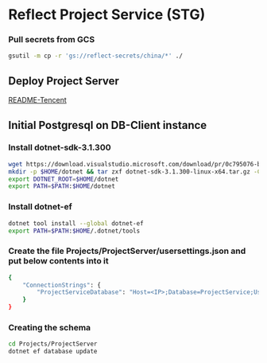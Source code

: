 # Reflect Project Service (STG)

### Pull secrets from GCS
```sh
gsutil -m cp -r 'gs://reflect-secrets/china/*' ./
```

## Deploy Project Server

[README-Tencent](project/envs/README-Tencent.md)

## Initial Postgresql on DB-Client instance
### Install dotnet-sdk-3.1.300
```sh
wget https://download.visualstudio.microsoft.com/download/pr/0c795076-b679-457e-8267-f9dd20a8ca28/02446ea777b6f5a5478cd3244d8ed65b/dotnet-sdk-3.1.300-linux-x64.tar.gz
mkdir -p $HOME/dotnet && tar zxf dotnet-sdk-3.1.300-linux-x64.tar.gz -C $HOME/dotnet
export DOTNET_ROOT=$HOME/dotnet
export PATH=$PATH:$HOME/dotnet
```

### Install dotnet-ef
```sh
dotnet tool install --global dotnet-ef
export PATH=$PATH:$HOME/.dotnet/tools
```

### Create the file Projects/ProjectServer/usersettings.json and put below contents into it
```sh
{
    "ConnectionStrings": {
        "ProjectServiceDatabase": "Host=<IP>;Database=ProjectService;Username=postgres;Password=<PASSWORD>"
    }
}
```

### Creating the schema
```sh
cd Projects/ProjectServer
dotnet ef database update
```
